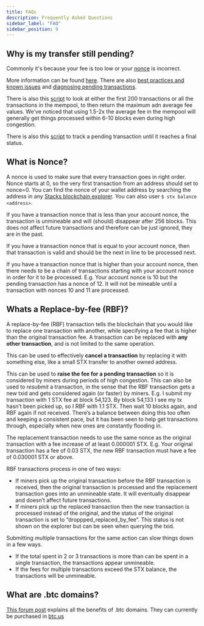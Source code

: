 ```yaml
---
title: FAQs
description: Frequently Asked Questions
sidebar_label: "FAQ"
sidebar_position: 9
---
```


## Why is my transfer still pending?

Commonly it's because your fee is too low or your [nonce](#what-is-nonce) is incorrect.

More information can be found [here](https://www.hiro.so/wallet-faq/why-is-my-stacks-transaction-pending). There are also [best practices and known issues](https://forum.stacks.org/t/transactions-in-mempool-best-practices-and-known-issues/11659) and [diagnosing pending transactions](https://forum.stacks.org/t/diagnosing-pending-transactions/11908).

There is also this [script](https://github.com/citycoins/scripts/blob/main/getnetworkstatus.js) to look at either the first 200 transactions or all the transactions in the mempool, to then return the maximum adn average fee values. We've noticed that using 1.5-2x the average fee in the mempool will generally get things processed within 6-10 blocks even during high congestion.

There is also this [script](https://github.com/citycoins/scripts/blob/main/gettxstatus.js) to track a pending transaction until it reaches a final status.

## What is Nonce?

A nonce is used to make sure that every transaction goes in right order.
Nonce starts at 0, so the very first transaction from an address should set to nonce=0.
You can find the nonce of your wallet address by searching the address in any [Stacks blockchain explorer](https://explorer.stacks.co/). You can also user `$ stx balance <address>`.

If you have a transaction nonce that is less than your account nonce, the transaction is unmineable and will (should) disappear after 256 blocks. This does not affect future transactions and therefore can be just ignored, they are in the past.

If you have a transaction nonce that is equal to your account nonce, then that transaction is valid and should be the next in line to be processed next.

If you have a transaction nonce that is higher than your account nonce, then there needs to be a chain of transactions starting with your account nonce in order for it to be processed.
E.g. Your account nonce is 10 but the pending transaction has a nonce of 12. It will not be mineable until a transaction with nonces 10 and 11 are processed.

## Whats a Replace-by-fee (RBF)?

A replace-by-fee (RBF) transaction tells the blockchain that you would like to replace one transaction with another, while specifying a fee that is higher than the original transaction fee.
A transaction can be replaced with **any other transaction**, and is not limited to the same operation.

This can be used to effectively **cancel a transaction** by replacing it with something else, like a small STX transfer to another owned address.

This can be used to **raise the fee for a pending transaction** so it is considered by miners during periods of high congestion.
This can also be used to _resubmit_ a transaction, in the sense that the RBF transaction gets a new txid and gets considered again (or faster) by miners.
E.g. I submit my transaction with 1 STX fee at block 54,123. By block 54,133 I see my tx hasn’t been picked up, so I RBF with 1.1 STX. Then wait 10 blocks again, and RBF again if not received. There’s a balance between doing this too often and keeping a consistent pace, but it has been seen to help get transactions through, especially when new ones are constantly flooding in.

The replacement transaction needs to use the same nonce as the original transaction with a fee increase of at least 0.000001 STX.
E.g. Your original transaction has a fee of 0.03 STX, the new RBF transaction must have a fee of 0.030001 STX or above.

RBF transactions process in one of two ways:

- If miners pick up the original transaction before the RBF transaction is received, then the original transaction is processed and the replacement transaction goes into an unmineable state. It will eventually disappear and doesn’t affect future transactions.
- If miners pick up the replaced transaction then the new transaction is processed instead of the original, and the status of the original transaction is set to “droppped_replaced_by_fee”. This status is not shown on the explorer but can be seen when querying the txid.

Submitting multiple transactions for the same action can slow things down in a few ways.

- If the total spent in 2 or 3 transactions is more than can be spent in a single transaction, the transactions appear unmineable.
- If the fees for multiple transactions exceed the STX balance, the transactions will be unmineable.

## What are .btc domains?

[This forum post](https://forum.stacks.org/t/btc-domains-are-live/12065) explains all the benefits of .btc domains. They can currently be purchased in [btc.us](https://btc.us/)
